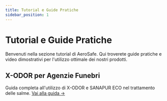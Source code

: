 ```yaml
---
title: Tutorial e Guide Pratiche
sidebar_position: 1
---
```


# Tutorial e Guide Pratiche

Benvenuti nella sezione tutorial di AeroSafe. Qui troverete guide pratiche e video dimostrativi per l'utilizzo ottimale dei nostri prodotti.

## X-ODOR per Agenzie Funebri
Guida completa all'utilizzo di X-ODOR e SANAPUR ECO nel trattamento delle salme.
[Vai alla guida →](/docs/sanita/x-odor-funerario)